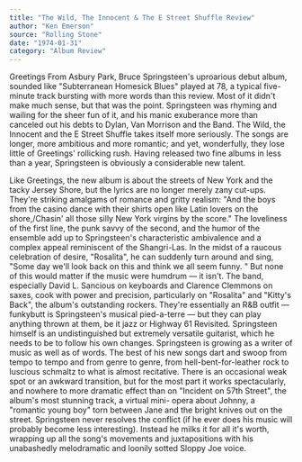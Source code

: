 ```yaml
---
title: "The Wild, The Innocent & The E Street Shuffle Review"
author: "Ken Emerson"
source: "Rolling Stone"
date: "1974-01-31"
category: "Album Review"
---
```


Greetings From Asbury Park, Bruce Springsteen's uproarious debut album, sounded like "Subterranean Homesick Blues" played at 78, a typical five-minute track bursting with more words than this review. Most of it didn't make much sense, but that was the point. Springsteen was rhyming and wailing for the sheer fun of it, and his manic exuberance more than canceled out his debts to Dylan, Van Morrison and the Band. The Wild, the Innocent and the E Street Shuffle takes itself more seriously. The songs are longer, more ambitious and more romantic; and yet, wonderfully, they lose little of Greetings' rollicking rush. Having released two fine albums in less than a year, Springsteen is obviously a considerable new talent.

Like Greetings, the new album is about the streets of New York and the tacky Jersey Shore, but the lyrics are no longer merely zany cut-ups. They're striking amalgams of romance and gritty realism: "And the boys from the casino dance with their shirts open like Latin lovers on the shore,/Chasin' all those silly New York virgins by the score." The loveliness of the first line, the punk savvy of the second, and the humor of the ensemble add up to Springsteen's characteristic ambivalence and a complex appeal reminiscent of the Shangri-Las. In the midst of a raucous celebration of desire, "Rosalita", he can suddenly turn around and sing, "Some day we'll look back on this and think we all seem funny. " But none of this would matter if the music were humdrum — it isn't. The band, especially David L. Sancious on keyboards and Clarence Clemmons on saxes, cook with power and precision, particularly on "Rosalita" and "Kitty's Back", the album's outstanding rockers. They're essentially an R&B outfit — funkybutt is Springsteen's musical pied-a-terre — but they can play anything thrown at them, be it jazz or Highway 61 Revisited. Springsteen himself is an undistinguished but extremely versatile guitarist, which he needs to be to follow his own changes. Springsteen is growing as a writer of music as well as of words. The best of his new songs dart and swoop from tempo to tempo and from genre to genre, from hell-bent-for-leather rock to luscious schmaltz to what is almost recitative. There is an occasional weak spot or an awkward transition, but for the most part it works spectacularly, and nowhere to more dramatic effect than on "Incident on 57th Street", the album's most stunning track, a virtual mini- opera about Johnny, a "romantic young boy" torn between Jane and the bright knives out on the street. Springsteen never resolves the conflict (if he ever does his music will probably become less interesting). Instead he milks it for all it's worth, wrapping up all the song's movements and juxtapositions with his unabashedly melodramatic and loonily sotted Sloppy Joe voice.
